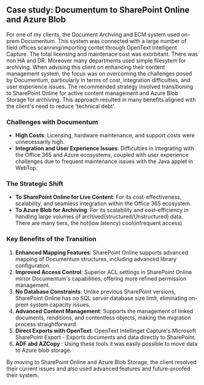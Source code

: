 
## Case study: Documentum to SharePoint Online and Azure Blob

For one of my clients, the Document Archving and ECM system used on-prem Documentum. This system was connected with  a large number of field offices scanning/importing contet through OpenText Intelligent Capture. The total licensing and  maintenace cost was exorbitant. There was non HA and DR. Moreover many departments used simple filesytem for archiving. When advising this client on enhancing their content management system, the focus was on overcoming the challenges posed by Documentum, particularly in terms of cost, integration difficulties, and user experience issues. The recommended strategy involved transitioning to SharePoint Online for active content management and Azure Blob Storage for archiving. This approach resulted in many benefits aligned with the client's need to reduce 'technical debt'.

### Challenges with Documentum

- **High Costs**: Licensing, hardware maintenance, and support costs were unnecessarily high.
- **Integration and User Experience Issues**: Difficulties in integrating with the Office 365 and Azure ecosystems, coupled with user experience challenges due to frequent maintenance issues with the Java applet in WebTop.

### The Strategic Shift
- **To SharePoint Online for Live Content**: For its cost-effectiveness, scalability, and seamless integration within the Office 365 ecosystem.
- **To Azure Blob for Archiving**: For its scalability and cost-efficiency in handling large volumes of archived(structured/Unstructured) data. There are many tiers, the hot(low latency) cool(infrequent access)

### Key Benefits of the Transition
1. **Enhanced Mapping Features**: SharePoint Online supports advanced mapping of Documentum structures, including advanced library configuration.
2. **Improved Access Control**: Superior ACL settings in SharePoint Online mirror Documentum's capabilities, offering more refined permission management.
3. **No Database Constraints**: Unlike previous SharePoint versions, SharePoint Online has no SQL server database size limit, eliminating on-prem system capacity issues.
4. **Advanced Content Management**: Supports the management of linked documents, renditions, and contentless objects, making the migration process straightforward.
5. **Direct Exports with OpenText**: OpenText Intellinget Capture's Microsoft SharePoint Export - Exports documents and data directly to SharePoint.
6. **ADF abd AZCopy** : Using these tools it was easily possible to move data to Azure blob storage.

By moving to SharePoint Online and Azure Blob Storage, the client resolved their current issues and also used advanced features and future-proofed their system.
